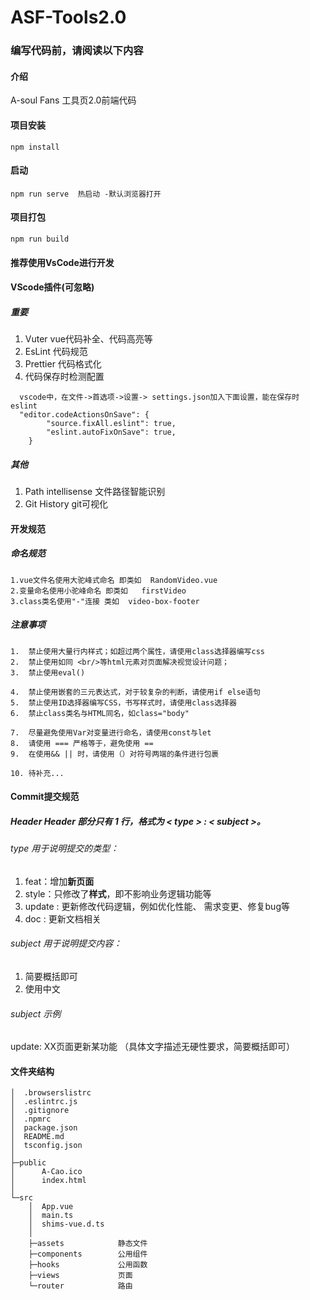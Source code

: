 # ASF-Tools2.0


### 编写代码前，请阅读以下内容


#### 介绍
A-soul Fans 工具页2.0前端代码 
#### 项目安装

```
npm install
```

#### 启动
```
npm run serve  热启动 -默认浏览器打开
```

#### 项目打包
```
npm run build
```
#### 推荐使用VsCode进行开发

#### VScode插件(可忽略)
##### 重要
1. Vuter                    vue代码补全、代码高亮等
2. EsLint                   代码规范
3. Prettier                 代码格式化
4. 代码保存时检测配置
```
  vscode中，在文件->首选项->设置-> settings.json加入下面设置，能在保存时eslint
  "editor.codeActionsOnSave": {
        "source.fixAll.eslint": true,
        "eslint.autoFixOnSave": true,
    }
```
##### 其他
1. Path intellisense        文件路径智能识别
2. Git  History             git可视化



#### 开发规范

##### 命名规范
```
1.vue文件名使用大驼峰式命名 即类如  RandomVideo.vue
2.变量命名使用小驼峰命名 即类如	firstVideo
3.class类名使用"-"连接 类如  video-box-footer
```
##### 注意事项
```
1.  禁止使用大量行内样式；如超过两个属性，请使用class选择器编写css
2.  禁止使用如同 <br/>等html元素对页面解决视觉设计问题；
3.  禁止使用eval()

4.  禁止使用嵌套的三元表达式，对于较复杂的判断，请使用if else语句
5.  禁止使用ID选择器编写CSS，书写样式时，请使用class选择器
6. 	禁止class类名与HTML同名，如class="body"

7.  尽量避免使用Var对变量进行命名，请使用const与let
8.  请使用 === 严格等于，避免使用 ==
9.  在使用&& || 时，请使用（）对符号两端的条件进行包裹

10. 待补充...
```


#### Commit提交规范

##### Header Header 部分只有 1 行，格式为 < type > : < subject >。

###### type 用于说明提交的类型： 

1. feat：增加**新页面**
2. style：只修改了**样式**，即不影响业务逻辑功能等
3. update :  更新修改代码逻辑，例如优化性能、 需求变更、修复bug等
4. doc :  更新文档相关

###### subject 用于说明提交内容：

1. 简要概括即可
2. 使用中文

###### subject 示例

update: XX页面更新某功能 （具体文字描述无硬性要求，简要概括即可）

#### 文件夹结构

```
│  .browserslistrc		
│  .eslintrc.js
│  .gitignore
│  .npmrc
│  package.json
│  README.md		
│  tsconfig.json	
│  
├─public		
│      A-Cao.ico
│      index.html
│      
└─src
    │  App.vue			
    │  main.ts
    │  shims-vue.d.ts	
    │  
    ├─assets			静态文件
    ├─components		公用组件
    ├─hooks				公用函数
    ├─views				页面
    └─router			路由

```

